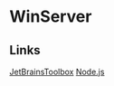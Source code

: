 # WinServer

## Links
[JetBrainsToolbox](https://www.jetbrains.com/toolbox-app/)
[Node.js](https://nodejs.org/en/)
